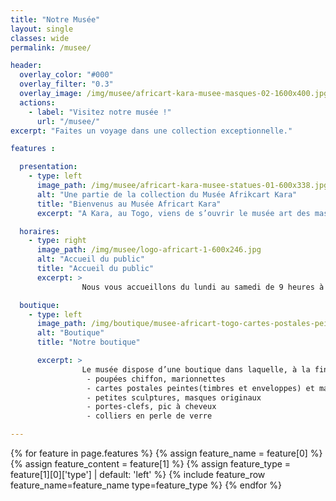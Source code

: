 ```yaml
---
title: "Notre Musée"
layout: single
classes: wide
permalink: /musee/

header:
  overlay_color: "#000"
  overlay_filter: "0.3"
  overlay_image: /img/musee/africart-kara-musee-masques-02-1600x400.jpg
  actions:
    - label: "Visitez notre musée !"
      url: "/musee/"
excerpt: "Faites un voyage dans une collection exceptionnelle."

features :

  presentation:
    - type: left
      image_path: /img/musee/africart-kara-musee-statues-01-600x338.jpg
      alt: "Une partie de la collection du Musée Afrikcart Kara"
      title: "Bienvenus au Musée Africart Kara"
      excerpt: "A Kara, au Togo, viens de s’ouvrir le musée art des masques et des sculptures Africaines. Dans ce lieu on trouve un nombre important de masques et de sculptures essayant de donner un visage aux différentes ethnies  peuplant les pays côtiers et intérieur de l’Afrique depuis la Guinée Konakry, jusqu'à l’Angola et plus.<br>Lors de votre prochaine visite, vous aurez déjà l’occasion de faire un grand et beau voyage tout en restant dans un espace qui, nous l’espérons, vous sera agréable..."

  horaires:
    - type: right
      image_path: /img/musee/logo-africart-1-600x246.jpg
      alt: "Accueil du public"
      title: "Accueil du public"
      excerpt: >
                Nous vous accueillons du lundi au samedi de 9 heures à 18 heures.

  boutique:
    - type: left
      image_path: /img/boutique/musee-africart-togo-cartes-postales-peintes-poupee-de-chiffon-577x433.jpg
      alt: "Boutique"
      title: "Notre boutique"

      excerpt: >
                Le musée dispose d’une boutique dans laquelle, à la fin de votre visite vous pourrez acheter quelques souvenirs issus de l’**artisanat local** :
                 - poupées chiffon, marionnettes
                 - cartes postales peintes(timbres et enveloppes) et marques pages peints
                 - petites sculptures, masques originaux
                 - portes-clefs, pic à cheveux
                 - colliers en perle de verre

---
```


{% for feature in page.features %}
{% assign feature_name = feature[0] %}
{% assign feature_content = feature[1] %}
{% assign feature_type = feature[1][0]['type'] | default: 'left' %}
{% include feature_row feature_name=feature_name type=feature_type %}
{% endfor %}

